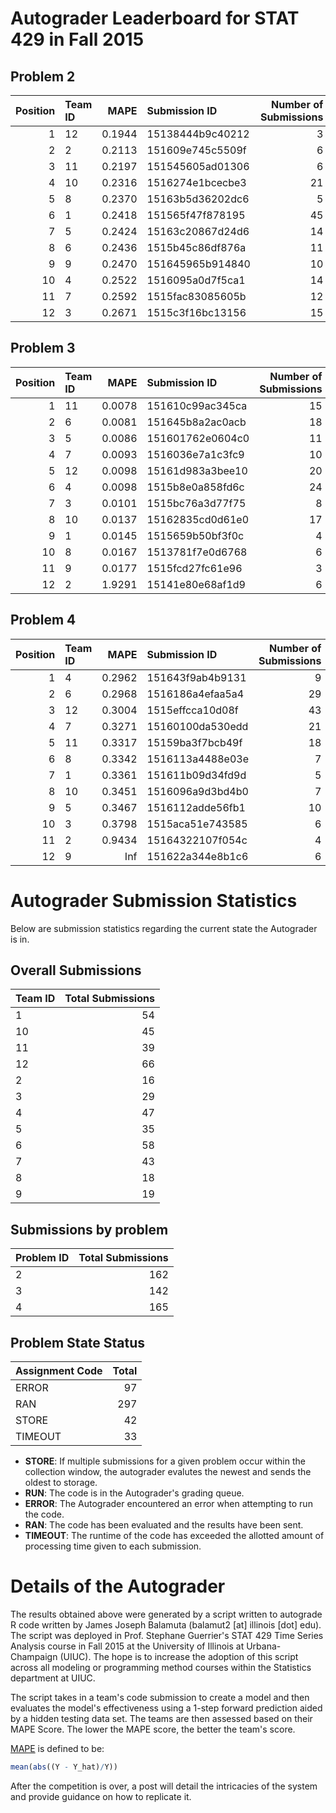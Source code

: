 Autograder Leaderboard for STAT 429 in Fall 2015
================================================

Problem 2
---------

|  Position| Team ID |    MAPE| Submission ID    |  Number of Submissions|
|---------:|:--------|-------:|:-----------------|----------------------:|
|         1| 12      |  0.1944| 15138444b9c40212 |                      3|
|         2| 2       |  0.2113| 151609e745c5509f |                      6|
|         3| 11      |  0.2197| 151545605ad01306 |                      6|
|         4| 10      |  0.2316| 1516274e1bcecbe3 |                     21|
|         5| 8       |  0.2370| 15163b5d36202dc6 |                      5|
|         6| 1       |  0.2418| 151565f47f878195 |                     45|
|         7| 5       |  0.2424| 15163c20867d24d6 |                     14|
|         8| 6       |  0.2436| 1515b45c86df876a |                     11|
|         9| 9       |  0.2470| 151645965b914840 |                     10|
|        10| 4       |  0.2522| 1516095a0d7f5ca1 |                     14|
|        11| 7       |  0.2592| 1515fac83085605b |                     12|
|        12| 3       |  0.2671| 1515c3f16bc13156 |                     15|

Problem 3
---------

|  Position| Team ID |    MAPE| Submission ID    |  Number of Submissions|
|---------:|:--------|-------:|:-----------------|----------------------:|
|         1| 11      |  0.0078| 151610c99ac345ca |                     15|
|         2| 6       |  0.0081| 151645b8a2ac0acb |                     18|
|         3| 5       |  0.0086| 151601762e0604c0 |                     11|
|         4| 7       |  0.0093| 1516036e7a1c3fc9 |                     10|
|         5| 12      |  0.0098| 15161d983a3bee10 |                     20|
|         6| 4       |  0.0098| 1515b8e0a858fd6c |                     24|
|         7| 3       |  0.0101| 1515bc76a3d77f75 |                      8|
|         8| 10      |  0.0137| 15162835cd0d61e0 |                     17|
|         9| 1       |  0.0145| 1515659b50bf3f0c |                      4|
|        10| 8       |  0.0167| 1513781f7e0d6768 |                      6|
|        11| 9       |  0.0177| 1515fcd27fc61e96 |                      3|
|        12| 2       |  1.9291| 15141e80e68af1d9 |                      6|

Problem 4
---------

|  Position| Team ID |    MAPE| Submission ID    |  Number of Submissions|
|---------:|:--------|-------:|:-----------------|----------------------:|
|         1| 4       |  0.2962| 151643f9ab4b9131 |                      9|
|         2| 6       |  0.2968| 1516186a4efaa5a4 |                     29|
|         3| 12      |  0.3004| 1515effcca10d08f |                     43|
|         4| 7       |  0.3271| 15160100da530edd |                     21|
|         5| 11      |  0.3317| 15159ba3f7bcb49f |                     18|
|         6| 8       |  0.3342| 1516113a4488e03e |                      7|
|         7| 1       |  0.3361| 151611b09d34fd9d |                      5|
|         8| 10      |  0.3451| 1516096a9d3bd4b0 |                      7|
|         9| 5       |  0.3467| 1516112adde56fb1 |                     10|
|        10| 3       |  0.3798| 1515aca51e743585 |                      6|
|        11| 2       |  0.9434| 15164322107f054c |                      4|
|        12| 9       |     Inf| 151622a344e8b1c6 |                      6|

Autograder Submission Statistics
================================

Below are submission statistics regarding the current state the Autograder is in.

Overall Submissions
-------------------

| Team ID |  Total Submissions|
|:--------|------------------:|
| 1       |                 54|
| 10      |                 45|
| 11      |                 39|
| 12      |                 66|
| 2       |                 16|
| 3       |                 29|
| 4       |                 47|
| 5       |                 35|
| 6       |                 58|
| 7       |                 43|
| 8       |                 18|
| 9       |                 19|

Submissions by problem
----------------------

| Problem ID |  Total Submissions|
|:-----------|------------------:|
| 2          |                162|
| 3          |                142|
| 4          |                165|

Problem State Status
--------------------

| Assignment Code |  Total|
|:----------------|------:|
| ERROR           |     97|
| RAN             |    297|
| STORE           |     42|
| TIMEOUT         |     33|

-   **STORE**: If multiple submissions for a given problem occur within the collection window, the autograder evalutes the newest and sends the oldest to storage.
-   **RUN**: The code is in the Autograder's grading queue.
-   **ERROR**: The Autograder encountered an error when attempting to run the code.
-   **RAN**: The code has been evaluated and the results have been sent.
-   **TIMEOUT**: The runtime of the code has exceeded the allotted amount of processing time given to each submission.

Details of the Autograder
=========================

The results obtained above were generated by a script written to autograde R code written by James Joseph Balamuta (balamut2 [at] illinois [dot] edu). The script was deployed in Prof. Stephane Guerrier's STAT 429 Time Series Analysis course in Fall 2015 at the University of Illinois at Urbana-Champaign (UIUC). The hope is to increase the adoption of this script across all modeling or programming method courses within the Statistics department at UIUC.

The script takes in a team's code submission to create a model and then evaluates the model's effectiveness using a 1-step forward prediction aided by a hidden testing data set. The teams are then assessed based on their MAPE Score. The lower the MAPE score, the better the team's score.

[MAPE](https://en.wikipedia.org/wiki/Mean_absolute_percentage_error) is defined to be:

``` r
mean(abs((Y - Y_hat)/Y))
```

After the competition is over, a post will detail the intricacies of the system and provide guidance on how to replicate it.
